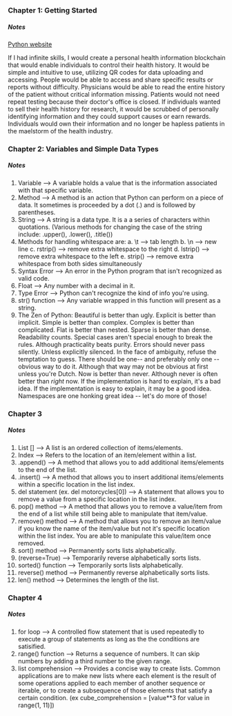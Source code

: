 ### Chapter 1: Getting Started
##### Notes
[Python website](https://www.python.org/)

If I had infinite skills, I would create a personal health information blockchain that would enable individuals to control their health history. It would be simple and intuitive to use, utilizing QR codes for data uploading and accessing. People would be able to access and share specific results or reports without difficulty. Physicians would be able to read the entire history of the patient without critical information missing. Patients would not need repeat testing because their doctor's office is closed. If individuals wanted to sell their health history for research, it would be scrubbed of personally identifying information and they could support causes or earn rewards. Individuals would own their information and no longer be hapless patients in the maelstorm of the health industry. 

### Chapter 2: Variables and Simple Data Types
##### Notes
1) Variable --> A variable holds a value that is the information associated with that specific variable. 
2) Method --> A method is an action that Python can perform on a piece of data. It sometimes is proceeded by a dot (.) and is followed by parentheses. 
3) String --> A string is a data type. It is a a series of characters within quotations. (Various methods for changing the case of the string include: .upper(), .lower(), .title())
4) Methods for handling whitespace are: 
			a. \t --> tab length
			b. \n --> new line
			c. rstrip() --> remove extra whitespace to the right
			d. lstrip() --> remove extra whitespace to the left
			e. strip() --> remove extra whitespace from both sides simultaneously
5) Syntax Error --> An error in the Python program that isn't recognized as valid code. 
6) Float --> Any number with a decimal in it.
7) Type Error --> Python can't recognize the kind of info you're using. 
8) str() function --> Any variable wrapped in this function will present as a string. 
9) The Zen of Python:
								Beautiful is better than ugly.
								Explicit is better than implicit.
								Simple is better than complex.
								Complex is better than complicated.
								Flat is better than nested.
								Sparse is better than dense.
								Readability counts.
								Special cases aren't special enough to break the rules.
								Although practicality beats purity.
								Errors should never pass silently.
								Unless explicitly silenced.
								In the face of ambiguity, refuse the temptation to guess.
								There should be one-- and preferably only one --obvious way to do it.
								Although that way may not be obvious at first unless you're Dutch.
								Now is better than never.
								Although never is often better than *right* now.
								If the implementation is hard to explain, it's a bad idea.
								If the implementation is easy to explain, it may be a good idea.
								Namespaces are one honking great idea -- let's do more of those!
	
	

### Chapter 3
##### Notes

1) List [] --> A list is an ordered collection of items/elements. 
2) Index --> Refers to the location of an item/element within a list. 
3) .append() --> A method that allows you to add additional items/elements to the end of the list.
4) .insert() --> A method that allows you to insert additional items/elements within a specific location in the list index.   
5) del statement (ex. del motorcycles[0]) --> A statement that allows you to remove a value from a specific location in the list index. 
6) pop() method --> A method that allows you to remove a value/item from the end of a list while still being able to manipulate that item/value. 
7) remove() method --> A method that allows you to remove an item/value if you know the name of the item/value but not it's specific location within the list index. You are able to manipulate this value/item once removed. 
8) sort() method --> Permanently sorts lists alphabetically. 
9) (reverse=True) --> Temporarily reverse alphabetically sorts lists. 
10) sorted() function --> Temporarily sorts lists alphabetically. 
11) reverse() method --> Permanently reverse alphabetically sorts lists. 
12) len() method --> Determines the length of the list. 

### Chapter 4
##### Notes
1) for loop --> A controlled flow statement that is used repeatedly to execute a group of statements as long as the the conditions are satisified. 
2) range() function --> Returns a sequence of numbers. It can skip numbers by adding a third number to the given range. 
3) list comprehension --> Provides a concise way to create lists. Common applications are to make new lists where each element is the result of some operations applied to each member of another sequence or iterable, or to create a subsequence of those elements that satisfy a certain condition. (ex cube_comprehension = [value**3 for value in range(1, 11)])